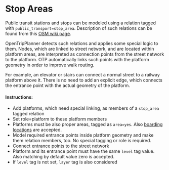# Stop Areas

Public transit stations and stops can be modeled using a relation tagged with `public_transport=stop_area`.
Description of such relations can be found from this [OSM wiki page](https://wiki.openstreetmap.org/wiki/Tag:public_transport%3Dstop_area).

OpenTripPlanner detects such relations and applies some special logic to them.
Nodes, which are linked to street network, and are located within platform areas, are interpreted as connection points
from the street network to the platform. OTP automatically links such points with the platform geometry in order to improve
walk routing.

For example, an elevator or stairs can connect a normal street to a railway platform above it. There is
no need to add an explicit edge, which connects the entrance point with the actual geometry of the platform.

#### Instructions:

- Add platforms, which need special linking, as members of a `stop_area` tagged relation
- Set role=platform to these platform members
- Platforms must be also proper areas, tagged as `area=yes`. Also [boarding locations](BoardingLocations.md) are accepted.
- Model required entrance points inside platform geometry and make them relation members, too. No special tagging or role is required.
- Connect entrance points to the street network
- Platform and its entrance point must have the same `level` tag value. Also matching by default value zero is accepted.
- If `level` tag is not set, `layer` tag is also considered


